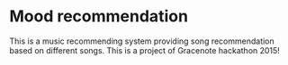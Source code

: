 # Mood recommendation
This is a music recommending system providing song recommendation based on different songs. This is a project of Gracenote hackathon 2015!
